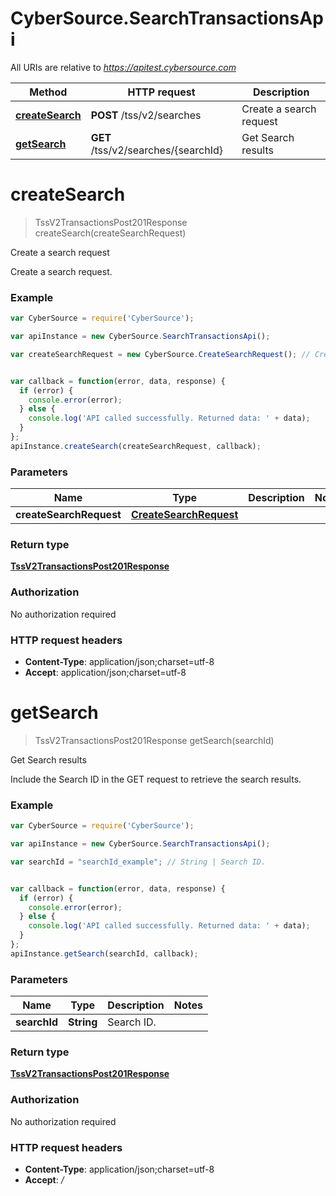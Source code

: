 # CyberSource.SearchTransactionsApi

All URIs are relative to *https://apitest.cybersource.com*

Method | HTTP request | Description
------------- | ------------- | -------------
[**createSearch**](SearchTransactionsApi.md#createSearch) | **POST** /tss/v2/searches | Create a search request
[**getSearch**](SearchTransactionsApi.md#getSearch) | **GET** /tss/v2/searches/{searchId} | Get Search results


<a name="createSearch"></a>
# **createSearch**
> TssV2TransactionsPost201Response createSearch(createSearchRequest)

Create a search request

Create a search request. 

### Example
```javascript
var CyberSource = require('CyberSource');

var apiInstance = new CyberSource.SearchTransactionsApi();

var createSearchRequest = new CyberSource.CreateSearchRequest(); // CreateSearchRequest | 


var callback = function(error, data, response) {
  if (error) {
    console.error(error);
  } else {
    console.log('API called successfully. Returned data: ' + data);
  }
};
apiInstance.createSearch(createSearchRequest, callback);
```

### Parameters

Name | Type | Description  | Notes
------------- | ------------- | ------------- | -------------
 **createSearchRequest** | [**CreateSearchRequest**](CreateSearchRequest.md)|  | 

### Return type

[**TssV2TransactionsPost201Response**](TssV2TransactionsPost201Response.md)

### Authorization

No authorization required

### HTTP request headers

 - **Content-Type**: application/json;charset=utf-8
 - **Accept**: application/json;charset=utf-8

<a name="getSearch"></a>
# **getSearch**
> TssV2TransactionsPost201Response getSearch(searchId)

Get Search results

Include the Search ID in the GET request to retrieve the search results.

### Example
```javascript
var CyberSource = require('CyberSource');

var apiInstance = new CyberSource.SearchTransactionsApi();

var searchId = "searchId_example"; // String | Search ID.


var callback = function(error, data, response) {
  if (error) {
    console.error(error);
  } else {
    console.log('API called successfully. Returned data: ' + data);
  }
};
apiInstance.getSearch(searchId, callback);
```

### Parameters

Name | Type | Description  | Notes
------------- | ------------- | ------------- | -------------
 **searchId** | **String**| Search ID. | 

### Return type

[**TssV2TransactionsPost201Response**](TssV2TransactionsPost201Response.md)

### Authorization

No authorization required

### HTTP request headers

 - **Content-Type**: application/json;charset=utf-8
 - **Accept**: */*

